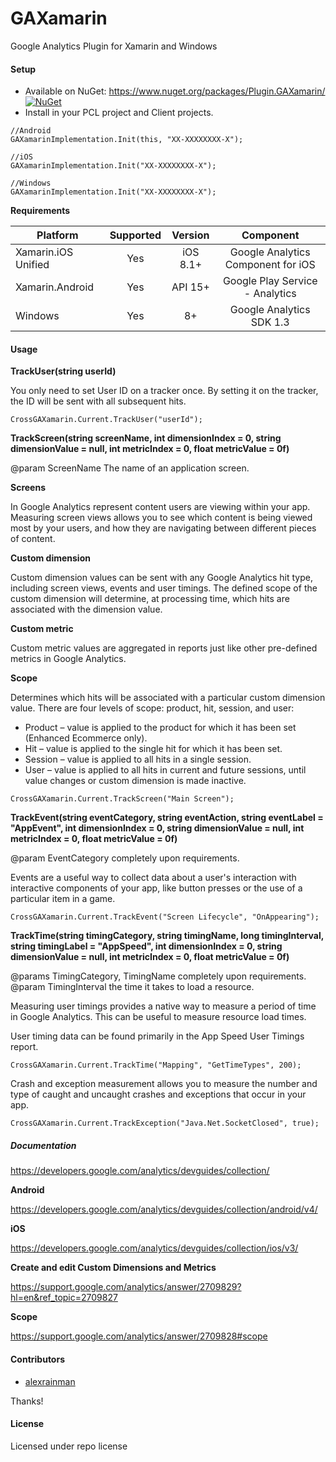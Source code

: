 # GAXamarin

Google Analytics Plugin for Xamarin and Windows

#### Setup
* Available on NuGet: https://www.nuget.org/packages/Plugin.GAXamarin/ [![NuGet](https://img.shields.io/nuget/v/Plugin.GAXamarin.svg?label=NuGet)](https://www.nuget.org/packages/Plugin.GAXamarin/)
* Install in your PCL project and Client projects.

```
//Android
GAXamarinImplementation.Init(this, "XX-XXXXXXXX-X");

//iOS
GAXamarinImplementation.Init("XX-XXXXXXXX-X");

//Windows
GAXamarinImplementation.Init("XX-XXXXXXXX-X");
```

**Requirements**

|Platform|Supported|Version|Component|
| ------------------- | :-----------: | :-----------: | :------------------: |
|Xamarin.iOS Unified|Yes|iOS 8.1+|Google Analytics Component for iOS|
|Xamarin.Android|Yes|API 15+|Google Play Service - Analytics|
|Windows|Yes|8+|Google Analytics SDK 1.3|

#### Usage

**TrackUser(string userId)**

You only need to set User ID on a tracker once. By setting it on the tracker, the ID will be sent with all subsequent hits.

```
CrossGAXamarin.Current.TrackUser("userId");
```

**TrackScreen(string screenName, int dimensionIndex = 0, string dimensionValue = null, int metricIndex = 0, float metricValue = 0f)**

@param ScreenName The name of an application screen.
            
**Screens** 

In Google Analytics represent content users are viewing within your app. Measuring screen views allows you to see which content is being viewed most by your users, and how they are navigating between different pieces of content.

**Custom dimension** 

Custom dimension values can be sent with any Google Analytics hit type, including screen views, events and user timings. The defined scope of the custom dimension will determine, at processing time, which hits are associated with the dimension value.

**Custom metric** 

Custom metric values are aggregated in reports just like other pre-defined metrics in Google Analytics.

**Scope** 

Determines which hits will be associated with a particular custom dimension value. There are four levels of scope: product, hit, session, and user:

* Product – value is applied to the product for which it has been set (Enhanced Ecommerce only).
* Hit – value is applied to the single hit for which it has been set.
* Session – value is applied to all hits in a single session.
* User – value is applied to all hits in current and future sessions, until value changes or custom dimension is made inactive.

```
CrossGAXamarin.Current.TrackScreen("Main Screen");
```

**TrackEvent(string eventCategory, string eventAction, string eventLabel = "AppEvent", int dimensionIndex = 0, string dimensionValue = null, int metricIndex = 0, float metricValue = 0f)**

@param EventCategory completely upon requirements.

Events are a useful way to collect data about a user's interaction with interactive components of your app, like button presses or the use of a particular item in a game.

```
CrossGAXamarin.Current.TrackEvent("Screen Lifecycle", "OnAppearing");
```

**TrackTime(string timingCategory, string timingName, long timingInterval, string timingLabel = "AppSpeed", int dimensionIndex = 0, string dimensionValue = null, int metricIndex = 0, float metricValue = 0f)**

@params TimingCategory, TimingName completely upon requirements.
@param TimingInterval the time it takes to load a resource.

Measuring user timings provides a native way to measure a period of time in Google Analytics. This can be useful to measure resource load times.

User timing data can be found primarily in the App Speed User Timings report.

```
CrossGAXamarin.Current.TrackTime("Mapping", "GetTimeTypes", 200);
```

Crash and exception measurement allows you to measure the number and type of caught and uncaught crashes and exceptions that occur in your app.

```
CrossGAXamarin.Current.TrackException("Java.Net.SocketClosed", true);
```

##### Documentation

https://developers.google.com/analytics/devguides/collection/

**Android**

https://developers.google.com/analytics/devguides/collection/android/v4/

**iOS**

https://developers.google.com/analytics/devguides/collection/ios/v3/

**Create and edit Custom Dimensions and Metrics**

https://support.google.com/analytics/answer/2709829?hl=en&ref_topic=2709827

**Scope**

https://support.google.com/analytics/answer/2709828#scope

#### Contributors
* [alexrainman](https://github.com/alexrainman)

Thanks!

#### License
Licensed under repo license
